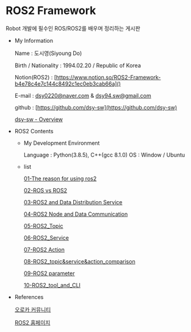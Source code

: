 # ROS2 Framework

Robot 개발에 필수인 ROS/ROS2를 배우며 정리하는 게시판

- My Information

  Name : 도시영(Siyoung Do)

  Birth / Nationality : 1994.02.20 / Republic of Korea

  Notion(ROS2) : [https://www.notion.so/ROS2-Framework-b4e78c4e7c144c8492c1ec0eb3cab66a]()

  E-mail : dsy0220@naver.com & dsy94.sw@gmail.com

  github : [https://github.com/dsy-sw](https://github.com/dsy-sw)

  [dsy-sw - Overview](https://github.com/dsy-sw)

- ROS2 Contents

  - My Development Environment

    Language : Python(3.8.5), C++(gcc 8.1.0)
    OS : Window / Ubuntu

  - list

    [01-The reason for using ros2](ROS2%20Framework%20b4e78c4e7c144c8492c1ec0eb3cab66a/01-The%20reason%20for%20using%20ros2%206af2faf9eead49388057f9fdbfae58bf.md)

    [02-ROS vs ROS2](ROS2%20Framework%20b4e78c4e7c144c8492c1ec0eb3cab66a/02-ROS%20vs%20ROS2%205bc9f5d7ec2648d9876afe95ecc473c6.md)

    [03-ROS2 and Data Distribution Service](ROS2%20Framework%20b4e78c4e7c144c8492c1ec0eb3cab66a/03-ROS2%20and%20Data%20Distribution%20Service%20b93fe584ba624402a12ce43a624033a4.md)

    [04-ROS2 Node and Data Communication](ROS2%20Framework%20b4e78c4e7c144c8492c1ec0eb3cab66a/04-ROS2%20Node%20and%20Data%20Communication%20f429f7ceaa3a4170ac2e8cf47f191520.md)

    [05-ROS2_Topic](ROS2%20Framework%20b4e78c4e7c144c8492c1ec0eb3cab66a/05-ROS2_Topic%202ed600c64b4741489088604a296db71d.md)

    [06-ROS2_Service](ROS2%20Framework%20b4e78c4e7c144c8492c1ec0eb3cab66a/06-ROS2_Service%20c7a32317c3514030b32cda1001eb558b.md)

    [07-ROS2 Action](ROS2%20Framework%20b4e78c4e7c144c8492c1ec0eb3cab66a/07-ROS2%20Action%20bf4231f8bae14ef480bb3012e0d70a26.md)

    [08-ROS2_topic&service&action_comparison](ROS2%20Framework%20b4e78c4e7c144c8492c1ec0eb3cab66a/08-ROS2_topic&service&action_comparison%201539498e1fe1433db8a27e05437f9620.md)

    [09-ROS2 parameter](ROS2%20Framework%20b4e78c4e7c144c8492c1ec0eb3cab66a/09-ROS2%20parameter%2051dffbfe16884c9c99bb5d4752d55e3d.md)

    [10-ROS2_tool_and_CLI](ROS2%20Framework%20b4e78c4e7c144c8492c1ec0eb3cab66a/10-ROS2_tool_and_CLI%20199acdf3d7724e0ba8617a82609ac692.md)

- References

  [오로카 커뮤니티](https://cafe.naver.com/openrt)

  [ROS2 홈페이지](https://docs.ros.org/en/foxy/Installation.html)